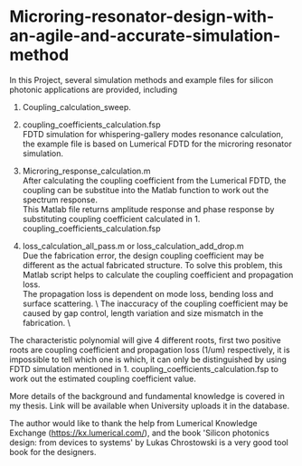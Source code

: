 # Microring-resonator-design-with-an-agile-and-accurate-simulation-method
In this Project, several simulation methods and example files for silicon photonic applications are provided, including

1. Coupling_calculation_sweep. 
1. coupling_coefficients_calculation.fsp \
FDTD simulation for whispering-gallery modes resonance calculation, the example file is based on Lumerical FDTD for the microring resonator simulation. 

2. Microring_response_calculation.m \
After calculating the coupling coefficient from the Lumerical FDTD, the coupling can be substitue into the Matlab function to work out the spectrum response.\
This Matlab file returns amplitude response and phase response by substituting coupling coefficient calculated in 1. coupling_coefficients_calculation.fsp

3. loss_calculation_all_pass.m or loss_calculation_add_drop.m \
Due the fabrication error, the design coupling coefficient may be different as the actual fabricated structure. To solve this problem, this Matlab script helps to calculate the coupling coefficient and propagation loss. \
The propagation loss is dependent on mode loss, bending loss and surface scattering. \ 
The inaccuracy of the coupling coefficient may be caused by gap control, length variation and size mismatch in the fabrication. \

The characteristic polynomial will give 4 different roots, first two positive roots are coupling coefficient and propagation loss (1/um) respectively, it is impossible to tell which one is which, it can only be distinguished by using FDTD simulation mentioned in 1. coupling_coefficients_calculation.fsp to work out the estimated coupling coefficient value. 


More details of the background and fundamental knowledge is covered in my thesis. Link will be available when University uploads it in the database. 

The author would like to thank the help from Lumerical Knowledge Exchange (https://kx.lumerical.com/), and the book 'Silicon photonics design: from devices to systems' by Lukas Chrostowski is a very good tool book for the designers. 
